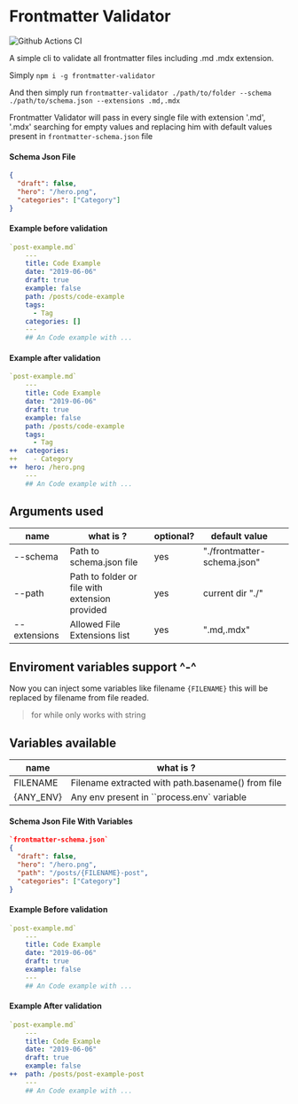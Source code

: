 # Frontmatter Validator

![Github Actions CI](https://github.com/vinicioslc/frontmatter-validator/workflows/Node.js%20CI/badge.svg?branch=master)

A simple cli to validate all frontmatter files including .md .mdx extension.

Simply `npm i -g frontmatter-validator`

And then simply run `frontmatter-validator ./path/to/folder --schema ./path/to/schema.json --extensions .md,.mdx`

Frontmatter Validator will pass in every single file with extension '.md', '.mdx' searching for empty values and replacing him with default values present in `frontmatter-schema.json` file

#### Schema Json File

```json
{
  "draft": false,
  "hero": "/hero.png",
  "categories": ["Category"]
}
```

#### Example before validation

```yml
`post-example.md`
    ---
    title: Code Example
    date: "2019-06-06"
    draft: true
    example: false
    path: /posts/code-example
    tags:
      - Tag
    categories: []
    ---
    ## An Code example with ...
```

#### Example after validation

```yml
`post-example.md`
    ---
    title: Code Example
    date: "2019-06-06"
    draft: true
    example: false
    path: /posts/code-example
    tags:
      - Tag
++  categories:
++    - Category
++  hero: /hero.png
    ---
    ## An Code example with ...
```

## Arguments used

| name         | what is ?                                      | optional? | default value               |     |
| ------------ | ---------------------------------------------- | --------- | --------------------------- | --- |
| --schema     | Path to schema.json file                       | yes       | "./frontmatter-schema.json" |     |
| --path       | Path to folder or file with extension provided | yes       | current dir "./"            |     |
| --extensions | Allowed File Extensions list                   | yes       | ".md,.mdx"                  |     |

## Enviroment variables support ^-^

Now you can inject some variables like filename `{FILENAME}` this will be replaced by filename from file readed.

> for while only works with string

## Variables available

| name      | what is ?                                         |
| --------- | ------------------------------------------------- |
| FILENAME  | Filename extracted with path.basename() from file |
| {ANY_ENV} | Any env present in ``process.env` variable        |

#### Schema Json File With Variables

```json
`frontmatter-schema.json`
{
  "draft": false,
  "hero": "/hero.png",
  "path": "/posts/{FILENAME}-post",
  "categories": ["Category"]
}
```

#### Example Before validation

```yml
`post-example.md`
    ---
    title: Code Example
    date: "2019-06-06"
    draft: true
    example: false
    ---
    ## An Code example with ...
```

#### Example After validation

```yml
`post-example.md`
    ---
    title: Code Example
    date: "2019-06-06"
    draft: true
    example: false
++  path: /posts/post-example-post
    ---
    ## An Code example with ...
```
